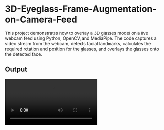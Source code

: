 # 3D-Eyeglass-Frame-Augmentation-on-Camera-Feed
This project demonstrates how to overlay a 3D glasses model on a live webcam feed using Python, OpenCV, and MediaPipe. The code captures a video stream from the webcam, detects facial landmarks, calculates the required rotation and position for the glasses, and overlays the glasses onto the detected face.
## Output
![demo](https://github.com/PritNitish/3D-Eyeglass-Frame-Augmentation-on-Camera-Feed/blob/main/Media/Result_1.mp4)

